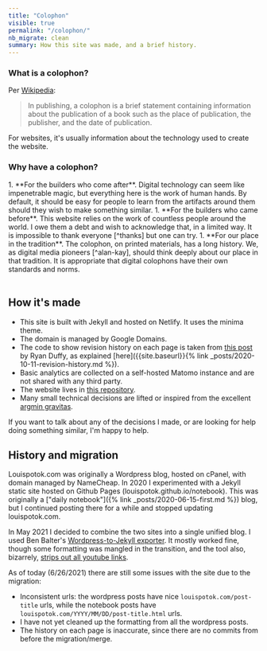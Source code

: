 ```yaml
---
title: "Colophon"
visible: true
permalink: "/colophon/"
nb_migrate: clean 
summary: How this site was made, and a brief history.
---
```


<div class="accordion">
<h3>What is a colophon?</h3>

<div>

Per [Wikipedia](https://en.wikipedia.org/wiki/Colophon_(publishing)):
> In publishing, a colophon is a brief statement containing information about the publication of a book such as the place of publication, the publisher, and the date of publication.

For websites, it's usually information about the technology used to create the website.
</div>


<h3> Why have a colophon?</h3>
<div>
1. **For the builders who come after**. Digital technology can seem like impenetrable magic, but everything here is the work of human hands. By default, it should be easy for people to learn from the artifacts around them should they wish to make something similar.
1. **For the builders who came before**. This website relies on the work of countless people around the world. I owe them a debt and wish to acknowledge that, in a limited way. It is impossible to thank everyone [^thanks] but one can try.
1. **For our place in the tradition**. The colophon, on printed materials, has a long history. We, as digital media pioneers [^alan-kay], should think deeply about our place in that tradition. It is appropriate that digital colophons have their own standards and norms.

[^alan-kay]: Per Alan Kay, [the real computer revolution hasn't happened yet](https://www.youtube.com/watch?v=aYT2se94eU0)

[^thanks]: Thank you for transistors! For lithium mined from the earth! For language and fire and cloud computing!
</div>
</div>
<br>

## How it's made

* This site is built with Jekyll and hosted on Netlify. It uses the minima theme.
* The domain is managed by Google Domains.
* The code to show revision history on each page is taken from [this post](https://ryanjduffy.github.io/blog/2016/01/08/including-git-history-in-a-jekyll-post.html) by Ryan Duffy, as explained [here]({{site.baseurl}}{% link _posts/2020-10-11-revision-history.md %}).
* Basic analytics are collected on a self-hosted Matomo instance and are not shared with any third party.
* The website lives in [this repository](https://github.com/louispotok/louispotok-dot-com).
* Many small technical decisions are lifted or inspired from the excellent [argmin gravitas](https://www.gleech.org/).

If you want to talk about any of the decisions I made, or are looking for help doing something similar, I'm happy to help.

## History and migration

Louispotok.com was originally a Wordpress blog, hosted on cPanel, with domain managed by NameCheap. In 2020 I experimented with a Jekyll static site hosted on Github Pages (louispotok.github.io/notebook). This was originally a ["daily notebook"]({% link _posts/2020-06-15-first.md %}) blog, but I continued posting there for a while and stopped updating louispotok.com.

In May 2021 I decided to combine the two sites into a single unified blog. I used Ben Balter's [Wordpress-to-Jekyll exporter](https://github.com/benbalter/wordpress-to-jekyll-exporter). It mostly worked fine, though some formatting was mangled in the transition, and the tool also, bizarrely, [strips out all youtube links](https://github.com/benbalter/wordpress-to-jekyll-exporter/issues/222).

As of today (6/26/2021) there are still some issues with the site due to the migration:
* Inconsistent urls: the wordpress posts have nice `louispotok.com/post-title` urls, while the notebook posts have `louispotok.com/YYYY/MM/DD/post-title.html` urls.
* I have not yet cleaned up the formatting from all the wordpress posts.
* The history on each page is inaccurate, since there are no commits from before the migration/merge.
